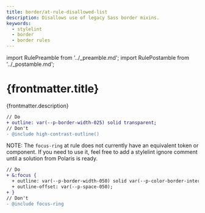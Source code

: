 ```yaml
---
title: border/at-rule-disallowed-list
description: Disallows use of legacy Sass border mixins.
keywords:
  - stylelint
  - border
  - border rules
---
```


import RulePreamble from '../_preamble.md';
import RulePostamble from '../_postamble.md';

# {frontmatter.title}

<Lede>{frontmatter.description}</Lede>

<RulePreamble category="border" />

```diff
// Do
+ outline: var(--p-border-width-025) solid transparent;
// Don't
- @include high-contrast-outline()
```

NOTE: The `focus-ring` at rule does not currently have an equivalent token or component. If you need to use it, feel free to add a stylelint ignore comment until a solution from Polaris is ready.

```diff
// Do
+ &:focus {
  + outline: var(--p-border-width-050) solid var(--p-color-border-interactive-focus);
  + outline-offset: var(--p-space-050);
+ }
// Don't
- @include focus-ring
```

<RulePostamble />
